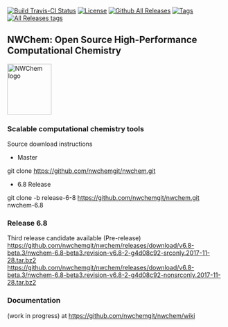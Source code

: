  



[![Build Travis-CI Status](https://travis-ci.org/nwchemgit/nwchem.svg?branch=release-6-8)](https://travis-ci.org/nwchemgit/nwchem)
[![License](https://img.shields.io/badge/license-ECL2-blue.svg)](https://raw.githubusercontent.com/nwchemgit/nwchem/master/LICENSE.md)
[![Github All Releases](https://img.shields.io/github/downloads/nwchemgit/nwchem/total.svg)](https://img.shields.io/github/downloads/nwchemgit/nwchem/total.svg)
[![Tags](https://img.shields.io/github/tag/nwchemgit/nwchem.svg)](https://img.shields.io/github/tag/nwchemgit/nwchem.svg)
[![All Releases tags](https://img.shields.io/github/release/nwchemgit/nwchem/all.svg)](https://img.shields.io/github/release/nwchemgit/nwchem/all.svg)  
 
## NWChem: Open Source High-Performance Computational Chemistry
<img alt="NWChem logo" src="https://raw.githubusercontent.com/nwchemgit/nwchem/master/contrib/git.nwchem/MS3_logo_cropped.png" align=middle width="102pt" height="117pt"/>  

### Scalable computational chemistry tools


Source download instructions

* Master

git clone https://github.com/nwchemgit/nwchem.git

* 6.8 Release

git clone  -b release-6-8 https://github.com/nwchemgit/nwchem.git nwchem-6.8

### Release 6.8

Third release candidate available (Pre-release)  
https://github.com/nwchemgit/nwchem/releases/download/v6.8-beta.3/nwchem-6.8-beta3.revision-v6.8-2-g4d08c92-srconly.2017-11-28.tar.bz2  
https://github.com/nwchemgit/nwchem/releases/download/v6.8-beta.3/nwchem-6.8-beta3.revision-v6.8-2-g4d08c92-nonsrconly.2017-11-28.tar.bz2

### Documentation
 (work in progress) at https://github.com/nwchemgit/nwchem/wiki
